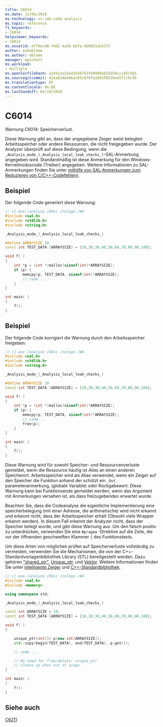 ```yaml
---
title: C6014
ms.date: 11/04/2016
ms.technology: vs-ide-code-analysis
ms.topic: reference
f1_keywords:
- C6014
helpviewer_keywords:
- C6014
ms.assetid: ef76ec88-74d2-4a3b-b6fe-4b0851ab3372
author: mikeblome
ms.author: mblome
manager: wpickett
ms.workload:
- multiple
ms.openlocfilehash: a2441aa32e43544763fb9990a029358ccc45c5b5
ms.sourcegitcommit: 42ea834b446ac65c679fa1043f853bea5f1c9c95
ms.translationtype: MT
ms.contentlocale: de-DE
ms.lasthandoff: 04/19/2018
---
```

# <a name="c6014"></a>C6014
Warnung C6014: Speicherverlust.

 Diese Warnung gibt an, dass der angegebene Zeiger weist belegten Arbeitsspeicher oder andere Ressourcen, die nicht freigegeben wurde. Der Analyzer überprüft auf diese Bedingung, wenn die `_Analysis_mode_(_Analysis_local_leak_checks_)`-SAL-Anmerkung angegeben wird. Standardmäßig ist diese Anmerkung für den Windows-Kernelmoduscode (Treiber) angegeben. Weitere Informationen zu SAL-Anmerkungen finden Sie unter [mithilfe von SAL-Anmerkungen zum Reduzieren von C/C++-Codefehlern](../code-quality/using-sal-annotations-to-reduce-c-cpp-code-defects.md).

## <a name="example"></a>Beispiel
 Der folgende Code generiert diese Warnung:

```cpp
// cl.exe /analyze /EHsc /nologo /W4
#include <sal.h>
#include <stdlib.h>
#include <string.h>

_Analysis_mode_(_Analysis_local_leak_checks_) 

#define ARRAYSIZE 10
const int TEST_DATA [ARRAYSIZE] = {10,20,30,40,50,60,70,80,90,100};

void f( )
{
    int *p = (int *)malloc(sizeof(int)*ARRAYSIZE);
    if (p) {
        memcpy(p, TEST_DATA, sizeof(int)*ARRAYSIZE);
        // code ...
    }
}

int main( )
{
    f();
}

```

## <a name="example"></a>Beispiel
 Der folgende Code korrigiert die Warnung durch den Arbeitsspeicher freigeben:

```cpp
// cl.exe /analyze /EHsc /nologo /W4
#include <sal.h>
#include <stdlib.h>
#include <string.h>

_Analysis_mode_(_Analysis_local_leak_checks_)

#define ARRAYSIZE 10
const int TEST_DATA [ARRAYSIZE] = {10,20,30,40,50,60,70,80,90,100};

void f( )
{
    int *p = (int *)malloc(sizeof(int)*ARRAYSIZE);
    if (p) {
        memcpy(p, TEST_DATA, sizeof(int)*ARRAYSIZE);
        // code ...
        free(p);
    }
}

int main( )
{
    f();
}

```

 Diese Warnung wird für sowohl Speicher- und Ressourcenverluste gemeldet, wenn die Ressource häufig ist *Alias* an einen anderen Speicherort. Arbeitsspeicher wird als Alias verwendet, wenn ein Zeiger auf den Speicher die Funktion anhand der schützt ein `_Out_` parameteranmerkung, (globale Variable) oder Rückgabewert. Diese Warnung kann bei Funktionsende gemeldet werden, wenn das Argument mit Anmerkungen versehen ist, als dass freizugebenden erwartet wurde.

 Beachten Sie, dass die Codeanalyse die eigentliche Implementierung eine speicherbelegung (mit einer Adresse, die arithmetische) wird nicht erkannt und erkennt nicht, dass der Arbeitsspeicher erhält (Obwohl viele Wrapper erkannt werden). In diesem Fall erkennt der Analyzer nicht, dass der Speicher belegt wurde, und gibt diese Warnung aus. Um den falsch positiv zu unterdrücken, verwenden Sie eine `#pragma` -Direktive auf die Zeile, die vor der öffnenden geschweiften Klammer `{` des Funktionstexts.

 Um diese Arten von möglichen prüfen auf Speicherverluste vollständig zu vermeiden, verwenden Sie die Mechanismen, die von der C++-Standardvorlagenbibliothek Library (STL) bereitgestellt werden. Dazu gehören ["shared_ptr"](/cpp/standard-library/shared-ptr-class), [Unique_ptr](/cpp/standard-library/unique-ptr-class), und [Vektor](/cpp/standard-library/vector). Weitere Informationen finden Sie unter [intelligente Zeiger](/cpp/cpp/smart-pointers-modern-cpp) und [C++-Standardbibliothek](/cpp/standard-library/cpp-standard-library-reference).

```cpp
// cl.exe /analyze /EHsc /nologo /W4
#include <sal.h>
#include <memory>

using namespace std;

_Analysis_mode_(_Analysis_local_leak_checks_) 

const int ARRAYSIZE = 10;
const int TEST_DATA [ARRAYSIZE] = {10,20,30,40,50,60,70,80,90,100};

void f( )
{

    unique_ptr<int[]> p(new int[ARRAYSIZE]);
    std::copy(begin(TEST_DATA), end(TEST_DATA), p.get());

    // code ...

    // No need for free/delete; unique_ptr 
    // cleans up when out of scope.
}

int main( )
{
    f();
}

```

## <a name="see-also"></a>Siehe auch
 [C6211](../code-quality/c6211.md)
